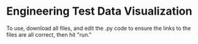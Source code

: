 Engineering Test Data Visualization
=======

To use, download all files, and edit the .py code to ensure the links to the files are all correct, then hit "run."
